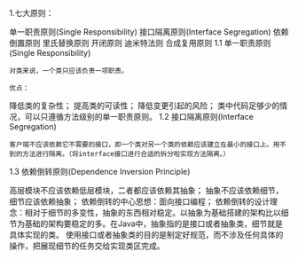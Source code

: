 1.七大原则：

单一职责原则(Single Responsibility)
接口隔离原则(Interface Segregation)
依赖倒置原则 里氏替换原则 开闭原则 迪米特法则 合成复用原则 1.1 单一职责原则(Single Responsibility)

	对类来说，一个类只应该负责一项职责。

	优点：

降低类的复杂性； 提高类的可读性； 降低变更引起的风险； 类中代码足够少的情况，可以只遵循方法级别的单一职责原则。 1.2 接口隔离原则(Interface Segregation)

	客户端不应该依赖它不需要的接口，即一个类对另一个类的依赖应该建立在最小的接口上。用不到的方法进行隔离。（将interface接口进行合适的拆分啦实现方法隔离。）

1.3 依赖倒转原则(Dependence Inversion Principle)

高层模块不应该依赖低层模块，二者都应该依赖其抽象； 抽象不应该依赖细节，细节应该依赖抽象； 依赖倒转的中心思想：面向接口编程；
依赖倒转的设计理念：相对于细节的多变性，抽象的东西相对稳定。以抽象为基础搭建的架构比以细节为基础的架构要稳定的多。在Java中，抽象指的是接口或者抽象类，细节就是具体实现的类。
使用接口或者抽象类的目的是制定好规范，而不涉及任何具体的操作，把展现细节的任务交给实现类区完成。